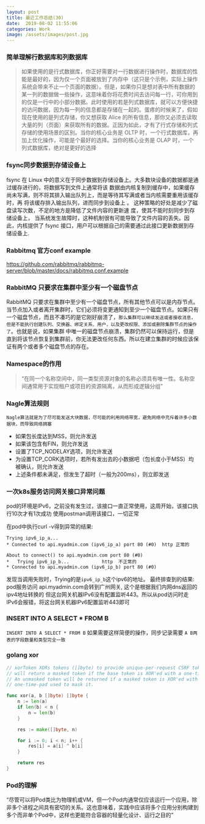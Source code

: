 ```yaml
---
layout: post
title: 最近工作总结(30)
date:  2019-08-02 11:55:06
categories: Work
image: /assets/images/post.jpg
---
```


### 简单理解行数据库和列数据库

>如果使用的是行式数据库，你正好需要对一行数据进行操作时，数据库的性能是最好的，因为仅一个页面被放到了内存中（这只是个示例，实际上操作系统会带来不止一个页面的数据）。但是，如果你只是想对表中所有数据的某一列的数据做一些操作，这意味着你将花费时间去访问每一行，可你用到的仅是一行中的小部分数据。此时使用的若是列式数据库，就可以方便快捷的访问数据，因为每一列的信息都是存储在一起的。蛋疼的时候来了，假如现在使用的是列式存储，你又想获取 Alice 的所有信息，那你又必须去读取大量的列（页面）来获取所有的数据。正因为如此，才有了行式存储和列式存储的使用场景的区别。当你的核心业务是 OLTP 时，一个行式数据库，再加上优化操作，可能是个最好的选择。当你的核心业务是 OLAP 时，一个列式数据库，绝对是更好的选择

### fsync同步数据到存储设备上
fsync 在 Linux 中的意义在于同步数据到存储设备上。大多数块设备的数据都是通过缓存进行的，将数据写到文件上通常将该
数据由内核复制到缓存中，如果缓存尚未写满，则不将其排入输出队列上，而是等待其写满或者当内核需要重用该缓存时，再 将该缓存排入输出队列，进而同步到设备上 。 这种策略的好处是减少了磁盘读写次数，不足的地方是降低了文件内容的更新速 度，使其不能时刻同步到存储设备上， 当系统发生故障时，这种机制很有可能导致了文件内容的丢失。因此，内核提供了 fsync
接口，用户可以根据自己的需要通过此接口更新数据到存储设备上.

### Rabbitmq 官方conf example

https://github.com/rabbitmq/rabbitmq-server/blob/master/docs/rabbitmq.conf.example

### RabbitMQ 只要求在集群中至少有一个磁盘节点
RabbitMQ 只要求在集群中至少有一个磁盘节点，所有其他节点可以是内存节点。当节点加入或者离开集群时，它们必须将变更通知到至少一个磁盘节点。如果只有一个磁盘节点，而且不凑巧的是它刚好崩溃了，`那么集群可以继续发送或者接收消息，但是不能执行创建队列、交换器、绑定关系、用户，以及更改权限、添加或删除集群节点的操作了`。也就是说，如果集群 中唯一的磁盘节点崩溃，集群仍然可以保持运行，但是直到将该节点恢复到集群前，你无法更改任何东西。所以在建立集群的时候应该保证有两个或者多个磁盘节点的存在。

### Namespace的作用
>“在同一个名称空间中，同一类型资源对象的名称必须具有唯一性。名称空间通常用于实现租户或项目的资源隔离，从而形成逻辑分组”

### Nagle算法规则
 `Nagle算法就是为了尽可能发送大块数据，尽可能的利用网络带宽，避免网络中充斥着许多小数据块，而导致网络拥塞`
- 如果包长度达到MSS，则允许发送
- 如果该包含有FIN，则允许发送
- 设置了TCP_NODELAY选项，则允许发送
- 为设置TCP_CORK选项时，若所有发出去的小数据吧（包长度小于MSS）均被确认，则允许发送
- 上述条件都未满足，但发生了超时（一般为200ms），则立即发送

### 一次k8s服务访问网关接口异常问题
pod的环境是IPv6，之前没有发生过，该接口一直正常使用，这周开始，该接口执行10次才有1次成功
使用postman调用该接口，一切正常

在pod中执行curl -v得到异常的结果:
```
Trying ipv6_ip_a...
* Connected to api.myadmin.com (ipv6_ip_a) port 80 (#0)  http 正常的

About to connect() to api.myadmin.com port 80 (#0)       
*   Trying ipv6_ip_b...            http  不正常的
* Connected to api.myadmin.com (ipv6_ip_b) port 80 (#0)
```

发现当调用失败时，Trying的是`ipv6_ip_b`这个ipv6的地址。
最终排查到的结果: pod服务访问 api.myadmin.com会转到广州网关,  这个是根据我们内网dns返回的ipv4地址转换的
但这台网关机器IPv6没有配置监听443。所以从pod访问时走IPv6会报错，将这台网关机器IPv6配置监听443即可

### INSERT INTO A SELECT * FROM B
`INSERT INTO A SELECT * FROM B`
如果需要这样简便的操作，同步记录需要 `A B两表的字段数量和类型完全一致`

### golang xor

```go
// xorToken XORs tokens ([]byte) to provide unique-per-request CSRF tokens. It
// will return a masked token if the base token is XOR'ed with a one-time-pad.
// An unmasked token will be returned if a masked token is XOR'ed with the
// one-time-pad used to mask it.

func xor(a, b []byte) []byte {
	n := len(a)
	if len(b) < n {
		n = len(b)
	}

	res := make([]byte, n)

	for i := 0; i < n; i++ {
		res[i] = a[i] ^ b[i]
	}

	return res
}
```
### Pod的理解
“尽管可以将Pod类比为物理机或VM，但一个Pod内通常仅应该运行一个应用，除非多个进程之间具有密切的关系。这也意味着，实践中应该将多个应用分别构建到多个而非单个Pod中，这样也更能符合容器的轻量化设计、运行之目的”
